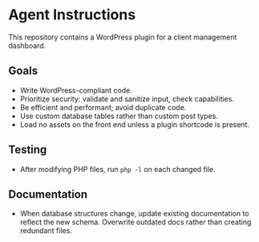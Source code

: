 # Agent Instructions

This repository contains a WordPress plugin for a client management dashboard.

## Goals
- Write WordPress-compliant code.
- Prioritize security: validate and sanitize input, check capabilities.
- Be efficient and performant; avoid duplicate code.
- Use custom database tables rather than custom post types.
- Load no assets on the front end unless a plugin shortcode is present.

## Testing
- After modifying PHP files, run `php -l` on each changed file.

## Documentation
- When database structures change, update existing documentation to reflect the new schema. Overwrite outdated docs rather than creating redundant files.

